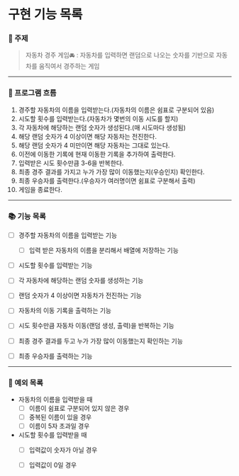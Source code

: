 # 구현 기능 목록

### 📌 주제

> 자동차 경주 게임🚘 : 자동차를 입력하면 랜덤으로 나오는 숫자를 기반으로 자동차를 움직여서 경주하는 게임

---
### 📍 프로그램 흐름

1. 경주할 자동차의 이름을 입력받는다.(자동차의 이름은 쉼표로 구분되어 있음)
2. 시도할 횟수를 입력받는다.(자동차가 몇번의 이동 시도를 할지)
3. 각 자동차에 해당하는 랜덤 숫자가 생성된다.(매 시도마다 생성됨)
4. 해당 랜덤 숫자가 4 이상이면 해당 자동차는 전진한다.
5. 해당 랜덤 숫자가 4 미만이면 해당 자동차는 그대로 있는다.
6. 이전에 이동한 기록에 현재 이동한 기록을 추가하여 출력한다.
7. 입력받은 시도 횟수만큼 3-6을 반복한다.
8. 최종 경주 결과를 가지고 누가 가장 많이 이동했는지(우승인지) 확인한다.
9. 최종 우승자를 출력한다.(우승자가 여러명이면 쉼표로 구분해서 출력)
10. 게임을 종료한다.

---
### 📚 기능 목록

- [ ] 경주할 자동차의 이름을 입력받는 기능 
  - [ ] 입력 받은 자동차의 이름을 분리해서 배열에 저장하는 기능 
- [ ] 시도할 횟수를 입력받는 기능
- [ ] 각 자동차에 해당하는 랜덤 숫자를 생성하는 기능 
- [ ] 랜덤 숫자가 4 이상이면 자동차가 전진하는 기능
- [ ] 자동차의 이동 기록을 출력하는 기능
- [ ] 시도 횟수만큼 자동차 이동(랜덤 생성, 출력)을 반복하는 기능 
- [ ] 최종 경주 결과를 두고 누가 가장 많이 이동했는지 확인하는 기능 
- [ ] 최종 우승자를 출력하는 기능


---
### 📒 예외 목록

- 자동차의 이름을 입력받을 때 
  - [ ] 이름이 쉼표로 구분되어 있지 않은 경우
  - [ ] 중복된 이름이 있을 경우
  - [ ] 이름이 5자 초과일 경우
- 시도할 횟수를 입력받을 때 
  - [ ] 입력값이 숫자가 아닐 경우 
  - [ ] 입력값이 0일 경우
 
